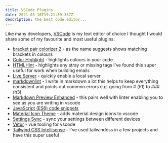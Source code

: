 ```yaml
---
title: VSCode Plugins
date: 2021-03-16T19:21:59.357Z
description: the best code editor...
---
```

Like many developers, [VSCode](https://code.visualstudio.com/) is my text editor of choice I thought I would share some of my favourite and most useful plugins:

- [bracket pair colorizer 2](https://marketplace.visualstudio.com/items?itemName=CoenraadS.bracket-pair-colorizer-2) - as the name suggests shows matching brackets in colours
- [Color Highlight](https://marketplace.visualstudio.com/items?itemName=naumovs.color-highlight) - highlights colours in your code
- [HTMLHint](https://marketplace.visualstudio.com/items?itemName=mkaufman.HTMLHint) - highlights any stray or missing tags I've found this super useful for work when building emails
- [Live Server](https://marketplace.visualstudio.com/items?itemName=ritwickdey.LiveServer) - quickly enable a local server
- [markdownlint](https://marketplace.visualstudio.com/items?itemName=DavidAnson.vscode-markdownlint) - I write in markdown a lot this helps to keep everything consistent and points out common errors e.g. going from # (h1) to ### (h3)
- [Markdown Preview Enhanced](https://marketplace.visualstudio.com/items?itemName=shd101wyy.markdown-preview-enhanced) - this pairs well with linter enabling you to see as you are writing in vscode
- [JavaScript (ES6) code snippets](https://marketplace.visualstudio.com/items?itemName=xabikos.JavaScriptSnippets)
- [Material Icon Theme](https://marketplace.visualstudio.com/items?itemName=PKief.material-icon-theme) - adds material design icons to vscode
- [Settings Sync](https://marketplace.visualstudio.com/items?itemName=Shan.code-settings-sync) - sync your settings between different devices
- [Vetur](https://marketplace.visualstudio.com/items?itemName=octref.vetur) - vue tooling for vscode
- [Tailwind CSS Intellisense](https://marketplace.visualstudio.com/items?itemName=bradlc.vscode-tailwindcss) - I've used tailwindcss in a few projects and have this super useful



